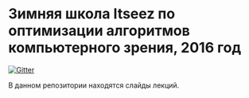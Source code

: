 # Зимняя школа Itseez по оптимизации алгоритмов компьютерного зрения, 2016 год

[![Gitter](https://badges.gitter.im/Join%20Chat.svg)][gitter]

В данном репозитории находятся слайды лекций.

<!-- LINKS -->

[gitter]:    https://gitter.im/itseez-academy/itseez-ws-2016-practice
